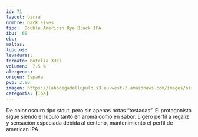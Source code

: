 ```yaml
--- 
id: 71
layout: birra
nombre: Dark Elves
tipo:  Double American Rye Black IPA
ibu:  60
ebc:
maltas: 
lupulos: 
levaduras: 
formato: Botella 33cl
volumen:  7.5 %
alergenos: 
origen: España
pvp: 2.80
imagen: https://labodegadellupulo.s3.eu-west-3.amazonaws.com/images/birras/darkelves.jpg
categoria: [Ipa]
---
```

De color oscuro tipo stout, pero sin apenas notas “tostadas”. El protagonista sigue siendo el lúpulo tanto en aroma como en sabor. Ligero perfil a regaliz y sensación especiada debida al centeno, mantenimiento el perfil de american IPA
















